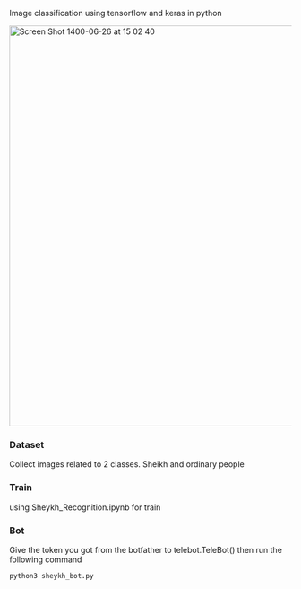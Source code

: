 Image classification using tensorflow and keras in python

<img width="714" alt="Screen Shot 1400-06-26 at 15 02 40" src="https://user-images.githubusercontent.com/72157067/133768995-3e3eef43-04d0-4aba-8016-0afacc44423d.png">

### Dataset
Collect images related to 2 classes. Sheikh and ordinary people

### Train
using Sheykh_Recognition.ipynb for train

### Bot
Give the token you got from the botfather to telebot.TeleBot()
then run the following command 
```
python3 sheykh_bot.py
```
